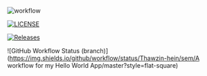![workflow](https://github.com/Thawzin-hein/sem/actions/workflows/android.yml/badge.svg)

[![LICENSE](https://img.shields.io/github/license/Thawzin-hein/sem.svg?style=flat-square)](https://github.com/Thawzin-hein/sem/blob/master/LICENSE)

[![Releases](https://img.shields.io/github/release/Thawzin-hein/sem/all.svg?style=flat-square)](https://github.com/Thawzin-hein/sem/releases)


![GitHub Workflow Status (branch)](https://img.shields.io/github/workflow/status/Thawzin-hein/sem/A workflow for my Hello World App/master?style=flat-square)
